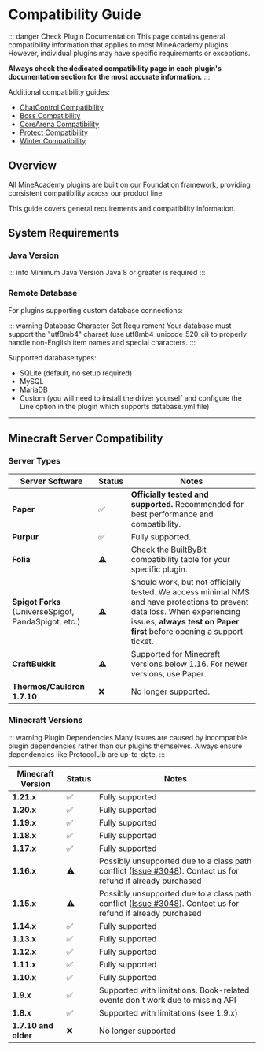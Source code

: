 # Compatibility Guide

::: danger Check Plugin Documentation
This page contains general compatibility information that applies to most MineAcademy plugins. However, individual plugins may have specific requirements or exceptions.

**Always check the dedicated compatibility page in each plugin's documentation section for the most accurate information.**
:::

Additional compatibility guides:

- [ChatControl Compatibility](../chatcontrol/compatibility.md)
- [Boss Compatibility](../boss/compatibility.md)
- [CoreArena Compatibility](../corearena/compatibility.md)
- [Protect Compatibility](../protect/compatibility.md)
- [Winter Compatibility](../winter/compatibility.md)

## Overview

All MineAcademy plugins are built on our [Foundation](https://github.com/kangarko/foundation) framework, providing consistent compatibility across our product line. 

This guide covers general requirements and compatibility information.

## System Requirements

### Java Version

::: info Minimum Java Version
  Java 8 or greater is required
:::

### Remote Database

For plugins supporting custom database connections:

::: warning Database Character Set Requirement
Your database must support the "utf8mb4" charset (use utf8mb4_unicode_520_ci) to properly handle non-English item names and special characters.
:::

Supported database types:
- SQLite (default, no setup required)
- MySQL
- MariaDB
- Custom (you will need to install the driver yourself and configure the Line option in the plugin which supports database.yml file)

---

## Minecraft Server Compatibility

### Server Types

<table>
  <thead>
    <tr>
      <th>Server Software</th>
      <th>Status</th>
      <th>Notes</th>
    </tr>
  </thead>
  <tbody>
    <tr>
      <td><strong>Paper</strong></td>
      <td>✅</td>
      <td><strong>Officially tested and supported.</strong> Recommended for best performance and compatibility.</td>
    </tr>
    <tr>
      <td><strong>Purpur</strong></td>
      <td>✅</td>
      <td>Fully supported.</td>
    </tr>
    <tr>
      <td><strong>Folia</strong></td>
      <td>⚠️</td>
      <td>Check the BuiltByBit compatibility table for your specific plugin.</td>
    </tr>
    <tr>
      <td><strong>Spigot Forks</strong><br>(UniverseSpigot, PandaSpigot, etc.)</td>
      <td>⚠️</td>
      <td>Should work, but not officially tested. We access minimal NMS and have protections to prevent data loss. When experiencing issues, <strong>always test on Paper first</strong> before opening a support ticket.</td>
    </tr>
    <tr>
      <td><strong>CraftBukkit</strong></td>
      <td>⚠️</td>
      <td>Supported for Minecraft versions below 1.16. For newer versions, use Paper.</td>
    </tr>
    <tr>
      <td><strong>Thermos/Cauldron 1.7.10</strong></td>
      <td>❌</td>
      <td>No longer supported.</td>
    </tr>
  </tbody>
</table>

### Minecraft Versions

::: warning Plugin Dependencies
Many issues are caused by incompatible plugin dependencies rather than our plugins themselves. Always ensure dependencies like ProtocolLib are up-to-date.
:::

<table>
  <thead>
    <tr>
      <th>Minecraft Version</th>
      <th>Status</th>
      <th>Notes</th>
    </tr>
  </thead>
  <tbody>
    <tr>
      <td><strong>1.21.x</strong></td>
      <td>✅</td>
      <td>Fully supported</td>
    </tr>
    <tr>
      <td><strong>1.20.x</strong></td>
      <td>✅</td>
      <td>Fully supported</td>
    </tr>
    <tr>
      <td><strong>1.19.x</strong></td>
      <td>✅</td>
      <td>Fully supported</td>
    </tr>
    <tr>
      <td><strong>1.18.x</strong></td>
      <td>✅</td>
      <td>Fully supported</td>
    </tr>
    <tr>
      <td><strong>1.17.x</strong></td>
      <td>✅</td>
      <td>Fully supported</td>
    </tr>
    <tr>
      <td><strong>1.16.x</strong></td>
      <td>⚠️</td>
      <td>Possibly unsupported due to a class path conflict (<a href="https://github.com/kangarko/ChatControl/issues/3048">Issue #3048</a>). Contact us for refund if already purchased</td>
    </tr>
    <tr>
      <td><strong>1.15.x</strong></td>
      <td>⚠️</td>
      <td>Possibly unsupported due to a class path conflict (<a href="https://github.com/kangarko/ChatControl/issues/3048">Issue #3048</a>). Contact us for refund if already purchased</td>
    </tr>
    <tr>
      <td><strong>1.14.x</strong></td>
      <td>✅</td>
      <td>Fully supported</td>
    </tr>
    <tr>
      <td><strong>1.13.x</strong></td>
      <td>✅</td>
      <td>Fully supported</td>
    </tr>
    <tr>
      <td><strong>1.12.x</strong></td>
      <td>✅</td>
      <td>Fully supported</td>
    </tr>
    <tr>
      <td><strong>1.11.x</strong></td>
      <td>✅</td>
      <td>Fully supported</td>
    </tr>
    <tr>
      <td><strong>1.10.x</strong></td>
      <td>✅</td>
      <td>Fully supported</td>
    </tr>
    <tr>
      <td><strong>1.9.x</strong></td>
      <td>✅</td>
      <td>Supported with limitations. Book-related events don't work due to missing API</td>
    </tr>
    <tr>
      <td><strong>1.8.x</strong></td>
      <td>✅</td>
      <td>Supported with limitations (see 1.9.x)</td>
    </tr>
    <tr>
      <td><strong>1.7.10 and older</strong></td>
      <td>❌</td>
      <td>No longer supported</td>
    </tr>
  </tbody>
</table>
